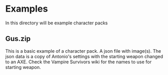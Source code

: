 # Examples

In this directory will be example character packs

## Gus.zip
This is a basic example of a character pack. A json file with image(s).
The json data is a copy of Antonio's settings with the starting weapon changed to an AXE. Check the Vampire Survivors wiki for the names to use for starting weapon.
